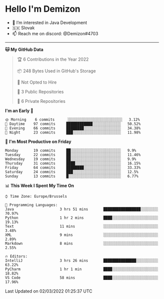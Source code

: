 # Hello I'm Demizon
- 👀 I’m interested in Java Development
- 🇸🇰 Slovak
- 📫 Reach me on discord: @Demizon#4703
<hr>

<!--START_SECTION:waka-->
**🐱 My GitHub Data** 

> 🏆 6 Contributions in the Year 2022
 > 
> 📦 248 Bytes Used in GitHub's Storage 
 > 
> 🚫 Not Opted to Hire
 > 
> 📜 3 Public Repositories 
 > 
> 🔑 6 Private Repositories  
 > 
**I'm an Early 🐤** 

```text
🌞 Morning    6 commits      ░░░░░░░░░░░░░░░░░░░░░░░░░   3.12% 
🌆 Daytime    97 commits     ████████████░░░░░░░░░░░░░   50.52% 
🌃 Evening    66 commits     ████████░░░░░░░░░░░░░░░░░   34.38% 
🌙 Night      23 commits     ███░░░░░░░░░░░░░░░░░░░░░░   11.98%

```
📅 **I'm Most Productive on Friday** 

```text
Monday       19 commits     ██░░░░░░░░░░░░░░░░░░░░░░░   9.9% 
Tuesday      22 commits     ██░░░░░░░░░░░░░░░░░░░░░░░   11.46% 
Wednesday    19 commits     ██░░░░░░░░░░░░░░░░░░░░░░░   9.9% 
Thursday     31 commits     ████░░░░░░░░░░░░░░░░░░░░░   16.15% 
Friday       64 commits     ████████░░░░░░░░░░░░░░░░░   33.33% 
Saturday     24 commits     ███░░░░░░░░░░░░░░░░░░░░░░   12.5% 
Sunday       13 commits     █░░░░░░░░░░░░░░░░░░░░░░░░   6.77%

```


📊 **This Week I Spent My Time On** 

```text
⌚︎ Time Zone: Europe/Brussels

💬 Programming Languages: 
Java                     3 hrs 51 mins       █████████████████░░░░░░░░   70.97% 
Python                   1 hr 2 mins         ████░░░░░░░░░░░░░░░░░░░░░   19.13% 
Text                     11 mins             ░░░░░░░░░░░░░░░░░░░░░░░░░   3.48% 
XML                      9 mins              ░░░░░░░░░░░░░░░░░░░░░░░░░   2.89% 
Markdown                 8 mins              ░░░░░░░░░░░░░░░░░░░░░░░░░   2.55%

🔥 Editors: 
IntelliJ                 3 hrs 26 mins       ███████████████░░░░░░░░░░   63.22% 
PyCharm                  1 hr 1 min          ████░░░░░░░░░░░░░░░░░░░░░   18.82% 
VS Code                  58 mins             ████░░░░░░░░░░░░░░░░░░░░░   17.96%

```


 Last Updated on 02/03/2022 01:25:37 UTC
<!--END_SECTION:waka-->
